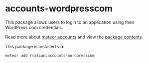 accounts-wordpresscom
=====================

This package allows users to login to an application using their WordPress.com credentials.

Read more about [meteor accounts](https://www.meteor.com/accounts) and view the [package contents](https://github.com/rralian/meteor-wordpresscom).

This package is installed via:

```
meteor add rralian:accounts-wordpresscom
```
